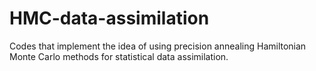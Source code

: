 # HMC-data-assimilation
Codes that implement the idea of using precision annealing Hamiltonian Monte Carlo methods for statistical data assimilation.
